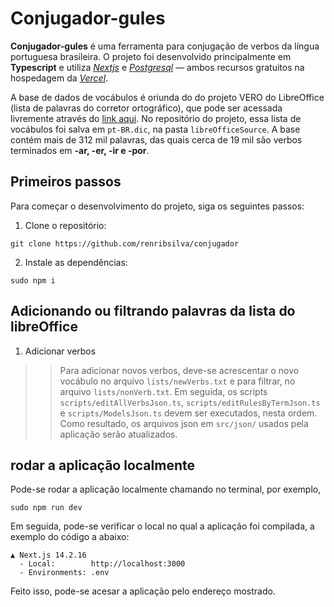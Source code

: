 # Conjugador-gules

**Conjugador-gules** é uma ferramenta para conjugação de verbos da língua portuguesa brasileira. O projeto foi desenvolvido principalmente em **Typescript** e utiliza *[Nextjs](https://nextjs.org/)* e *[Postgresql](https://www.postgresql.org/)* — ambos recursos gratuitos na hospedagem da 
*[Vercel](https://vercel.com)*.

A base de dados de vocábulos é oriunda do do projeto VERO do LibreOffice
(lista de palavras do corretor ortográfico), que pode ser acessada livremente através do [link aqui](https://cgit.freedesktop.org/libreoffice/dictionaries/plain/pt_BR/pt_BR.dic). No repositório do projeto, essa lista de vocábulos foi salva em `pt-BR.dic`, na pasta `libreOfficeSource`. A base contém mais de 312 mil palavras, das quais cerca de 19 mil são verbos terminados em **-ar, -er, -ir e -por**.

## Primeiros passos

Para começar o desenvolvimento do projeto, siga os seguintes passos:

1. Clone o repositório:

```
git clone https://github.com/renribsilva/conjugador
```

2. Instale as dependências:

```
sudo npm i
```

## Adicionando ou filtrando palavras da lista do libreOffice

1. Adicionar verbos

>>Para adicionar novos verbos, deve-se acrescentar o novo vocábulo no arquivo `lists/newVerbs.txt`
e para filtrar, no arquivo `lists/nonVerb.txt`. Em seguida, os scripts `scripts/editAllVerbsJson.ts`, `scripts/editRulesByTermJson.ts` e `scripts/ModelsJson.ts` devem ser executados, nesta ordem.
Como resultado, os arquivos json em `src/json/` usados pela aplicação serão atualizados.

## rodar a aplicação localmente

Pode-se rodar a aplicação localmente chamando no terminal, por exemplo, 

```
sudo npm run dev
```

Em seguida, pode-se verificar o local no qual a aplicação foi compilada, a exemplo do código a abaixo:

```
▲ Next.js 14.2.16
  - Local:        http://localhost:3000
  - Environments: .env
```

Feito isso, pode-se acesar a aplicação pelo endereço mostrado.